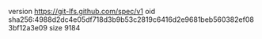 version https://git-lfs.github.com/spec/v1
oid sha256:4988d2dc4e05df718d3b9b53c2819c6416d2e9681beb560382ef083bf12a3e09
size 9184
